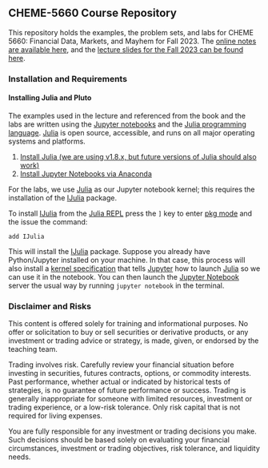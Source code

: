 ## CHEME-5660 Course Repository 
This repository holds the examples, the problem sets, and labs for CHEME 5660: Financial Data, Markets, and Mayhem for Fall 2023. 
The [online notes are available here](https://varnerlab.github.io/CHEME-5660-Markets-Mayhem-Book/infrastructure.html), and the [lecture slides for the Fall 2023 can be found here](https://cornell.box.com/s/7j6t9bip0u0xl0030ifhgn2v0e2yd7d5).

### Installation and Requirements

#### Installing Julia and Pluto
The examples used in the lecture and referenced from the book and the labs are written using the [Jupyter notebooks](https://jupyter.org) and the [Julia programming language](https://julialang.org). [Julia](https://julialang.org) is open source, accessible, and runs on all major operating systems and platforms. 

1. [Install Julia (we are using v1.8.x, but future versions of Julia should also work)](https://julialang.org/downloads/)
1. [Install Jupyter Notebooks via Anaconda](https://www.anaconda.com/)

For the labs, we use [Julia](https://julialang.org) as our Jupyter notebook kernel; this requires the installation of the [IJulia](https://github.com/JuliaLang/IJulia.jl) package. 

To install [IJulia](https://github.com/JuliaLang/IJulia.jl) from the [Julia REPL](https://docs.julialang.org/en/v1/stdlib/REPL/) press the `]` key to enter [pkg mode](https://pkgdocs.julialang.org/v1/repl/) and the issue the command:

```
add IJulia
```

This will install the [IJulia](https://github.com/JuliaLang/IJulia.jl) package. Suppose you already have Python/Jupyter installed on your machine. In that case, this process will also install a [kernel specification](https://jupyter-client.readthedocs.io/en/latest/kernels.html#kernelspecs) that tells [Jupyter](https://jupyter.org) how to launch [Julia](https://julialang.org) so we can use it in the notebook. You can then launch the [Jupyter Notebook](https://jupyter.org) server the usual way by running `jupyter notebook` in the terminal.

### Disclaimer and Risks
This content is offered solely for training and informational purposes. No offer or solicitation to buy or sell securities or derivative products, or any investment or trading advice or strategy,  is made, given, or endorsed by the teaching team. 

Trading involves risk. Carefully review your financial situation before investing in securities, futures contracts, options, or commodity interests. Past performance, whether actual or indicated by historical tests of strategies, is no guarantee of future performance or success. Trading is generally inappropriate for someone with limited resources, investment or trading experience, or a low-risk tolerance.  Only risk capital that is not required for living expenses.

You are fully responsible for any investment or trading decisions you make. Such decisions should be based solely on evaluating your financial circumstances, investment or trading objectives, risk tolerance, and liquidity needs.

